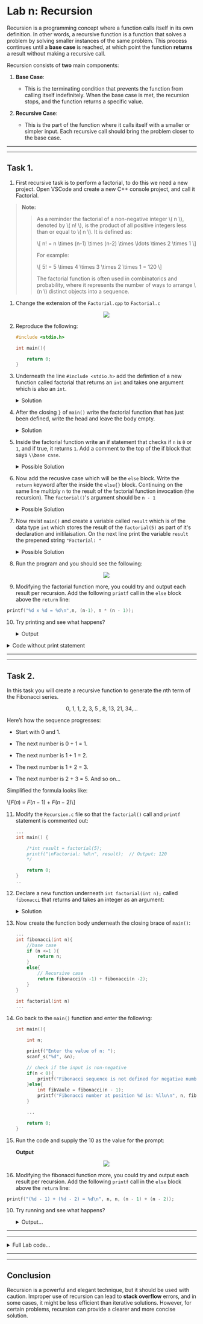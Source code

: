 # Lab n: Recursion

Recursion is a programming concept where a function calls itself in its own definition. In other words, a recursive function is a function that solves a problem by solving smaller instances of the same problem. This process continues until a **base case** is reached, at which point the function **returns** a result without making a recursive call.

Recursion consists of **two** main components:

1. **Base Case**: 
   - This is the terminating condition that prevents the function from calling itself indefinitely. When the base case is met, the recursion stops, and the function returns a specific value.

2. **Recursive Case**: 
   - This is the part of the function where it calls itself with a smaller or simpler input. Each recursive call should bring the problem closer to the base case.



-----------------------------------
-----------------------------------

## Task 1.

1. First recursive task is to perform a factorial, to do this we need a new project. Open VSCode and create a new C++ console project, and call it Factorial.

>**Note:**
>>
>>    As a reminder the factorial of a non-negative integer \\( n \\), denoted by \\( n! \\), is the product of all positive integers less than or equal to \\( n \\). It is defined as:
>>
>>    \\[ n! = n \times (n-1) \times (n-2) \times \ldots \times 2 \times 1 \\]
>>
>>For example:
>>
>>    \\[ 5! = 5 \times 4 \times 3 \times 2 \times 1 = 120 \\]
>>
>>The factorial function is often used in combinatorics and probability, where it represents the number of ways to arrange \\(n \\) distinct objects into a sequence.


1. Change the extension of the `Factorial.cpp` to `Factorial.c`

    <div align=center>

    ![](./figures/step1.png)

    </div>

2. Reproduce the following:
    ```c
    #include <stdio.h>

    int main(){

        return 0;
    }
    ```

3. Underneath the line `#include <stdio.h>` add the defintion of a new function called factorial that returns an `int` and takes one argument which is also an `int`.
   <details>
   <summary>Solution</summary>

    ```c
    int factorial(int n);
    ```

   </details>

<p></p>

4. After the closing `}` of `main()` write the factorial function that has just been defined, write the head and leave the body empty. 

    <details>
    <summary>Solution</summary>

    ```c
    int main(){
        ...
    }

    int factorial(int n){

    }
    ```

    </details>

5. Inside the factorial function write an if statement that checks if `n` is `0` or `1`, and if true, it returns `1`. Add a comment to the top of the if block that says `\\base case`. 


    <details>
    <summary>Possible Solution</summary>

    ```c
    int factorial(int n) {
        // Base case
        if (n == 0 || n == 1) {
            return 1;
        }
    }
    ```

    </details>

6. Now add the recusive case which will be the `else` block. Write the `return` keyword after the inside the `else{}` block. Continuing on the same line multiply `n` to the result of the factorial function invocation (the recursion). The `factorial()`'s argument should be `n - 1`

    <details>
    <summary>Possible Solution</summary>

    ```c
    int factorial(int n) {
        // Base case
        if (n == 0 || n == 1) {
            return 1;
        }else {
            // Recursive case
            return n * factorial(n - 1);
        }
    }
    ```

    </details>


7. Now revist `main()` and create a variable called `result` which is of the data type `int` which stores the result of the `factorial(5)` as part of it's declaration and initilaisation. On the next line print the variable `result` the prepened string `"Factorial: "`


    <details>
    <summary>Possible Solution</summary>

    ```c
    int main() {
        // Example usage
        int result = factorial(5);
        printf("Factorial: %d\n", result);  // Output: 120

        return 0;
    }
    ```
    </details>

8. Run the program and you should see the following:

    <div align=center>

    ![](./figures/step2.png)

    </div>

9. Modifying the factorial function more, you could try and output each result per recursion. Add the following `printf` call in the `else` block above the `return` line:

```c
printf("%d x %d = %d\n",n, (n-1), n * (n - 1));
```
10. Try printing and see what happens?

    <details>
    <summary>Output</summary>

    ![](./figures/step3.png)

    So why is this happening, the result is 120 but here it would appear that 2,880 = 20 x 12 x 6 x 2

    ```sql
    Call: factorial(5)
    |
    └── Print: 5 x 4 = 20
    └── Call: factorial(4)
        |
        └── Print: 4 x 3 = 12
        └── Call: factorial(3)
            |
            └── Print: 3 x 2 = 6
            └── Call: factorial(2)
                |
                └── Print: 2 x 1 = 2
                └── Call: factorial(1)
                |   Base Case: return 1
                └── Returned: 2 x 1 = 2
            └── Returned: 3 x 2 = 6
        └── Returned: 4 x 6 = 24
    └── Returned: 5 x 24 = 120
    Final Result: 120
    ```
    
    This diagram shows the sequence of recursive calls and how each call contributes to the final result of 120. The **base case** is reached when *n=1*, and the recursion starts unwinding, multiplying the results as it goes back up the chain of calls. The final result is the product of all the values calculated during the recursion.

    The final result is still 120, but the print statements highlight the individual multiplicative steps in the computation

    </details><p></p>


<details>
<summary>Code without print statement</summary>

```c
#include <stdio.h>

// Function prototype
int factorial(int n);

int main() {
    // Example usage
    int result = factorial(5);
    printf("Factorial: %d\n", result);  // Output: 120

    return 0;
}

// Function definition
int factorial(int n) {
    // Base case
    if (n == 0 || n == 1) {
        return 1;
    } else {
        // Recursive case
        return n * factorial(n - 1);
    }
}
```

</details><p></p>

-----------------------------
-----------------------------

## Task 2.

In this task you will create a recursive function to generate the *n*th term of the Fibonacci series.

<div align=center>

0, 1, 1, 2, 3, 5 , 8, 13, 21, 34,…

</div>

Here’s how the sequence progresses:

- Start with 0 and 1.

- The next number is 0 + 1 = 1.
- The next number is 1 + 1 = 2.
- The next number is 1 + 2 = 3.
- The next number is 2 + 3 = 5. And so on...

Simplified the formula looks like: 

\\[𝐹(𝑛) = 𝐹(𝑛 − 1) + 𝐹(𝑛 − 2)\\]

11. Modify the `Recursion.c` file so that the `factorial()` call and `printf` statement is commented out:

    ```c
    ...
    int main() {

        /*int result = factorial(5);
        printf("\nFactorial: %d\n", result);  // Output: 120
        */

        return 0;
    }
    ..   
    ```

12. Declare a new function underneath `int factorial(int n);` called `fibonacci` that returns and takes an integer as an argument:

    <details>
    <summary>Solution</summary>#

    ```c
    int fibonacci(int n);
    ```

    </details>


13. Now create the function body underneath the closing brace of `main()`:

    ```c
    ...
    int fibonacci(int n){
        //base case
        if (n <=1 ){
            return n;
        }
        else{
            // Recursive case
            return fibonacci(n -1) + fibonacci(n -2);
        }
    }

    int factorial(int n)
    ...
    ```

14. Go back to the `main()` function and enter the following:

    ```c
    int main(){

        int n;

        printf("Enter the value of n: ");
        scanf_s("%d", &n);

        // check if the input is non-negative
        if(n < 0){
            printf("Fibonacci sequence is not defined for negative numbers.");
        }else{
            int fibVaule = fibonacci(n - 1);
            printf("Fibonacci number at position %d is: %llu\n", n, fibValue);
        }

        ...

        return 0;
    }

    ```

15. Run the code and supply the 10 as the value for the prompt:

    **Output**

    <div align=center>

    ![](./figures/step4.png)

    </div>

16. Modifying the fibonacci function more, you could try and output each result per recursion. Add the following `printf` call in the `else` block above the `return` line:

```c
printf("(%d - 1) + (%d - 2) = %d\n", n, n, (n - 1) + (n - 2));
```
10. Try running and see what happens?

    <details>
    <summary>Output...</summary>

    ![](./figures/step5.png)

    Digrammitcally the program the recurison happens like this: 

    
    ```sql
    Call: fibonacci(5)
    |
    └── Print: (5 - 1) + (5 - 2) = 5
    └── Call: fibonacci(4)
        |
        └── Print: (4 - 1) + (4 - 2) = 5
        └── Call: fibonacci(3)
            |
            └── Print: (3 - 1) + (3 - 2) = 3
            └── Call: fibonacci(2)
                |
                └── Print: (2 - 1) + (2 - 2) = 1
                └── Call: fibonacci(1)
                    Base Case: return 1
                    Returned: 1
                └── Call: fibonacci(0)
                    Base Case: return 0
                    Returned: 0
                Returned: 1
            Returned: 2
        Returned: 3
    Returned: 5
    Final Result: Fibonacci number at position 5 is: 5
    ```

    The textual representation above shows the recursive calls and their relationships for the Fibonacci sequence with `n = 5`. Let's break down the structure and explain each part:

    - **Call: fibonacci(5)**
        - This is the initial call with \(n = 5\).
        - It prints the sum of the two preceding Fibonacci numbers for the current level.

    - **Call: fibonacci(4)**
        - This is a recursive call from the first level with \(n = 4\).
        - It prints the sum of the two preceding Fibonacci numbers for the current level.

    - **Call: fibonacci(3)**
        - This is a recursive call from the second level with \(n = 3\).
        - It prints the sum of the two preceding Fibonacci numbers for the current level.

    - **Call: fibonacci(2)**
        - This is a recursive call from the third level with \(n = 2\).
        - It prints the sum of the two preceding Fibonacci numbers for the current level.

    - **Call: fibonacci(1) and fibonacci(0)**
        - These are base cases, and they don't print the sum.
        - They return 1 and 0, respectively.

    The diagram shows the hierarchy of recursive calls, where each node represents a call to the `fibonacci` function with a specific value of \(n\). The "Print" lines indicate where the sum is printed. The "Returned" lines indicate the value returned from a particular call.

    The final result is printed at the bottom as "Final Result: Fibonacci number at position 5 is: 5". This is the cumulative result obtained by adding the values returned from the recursive calls.

    This kind of diagram is useful for visualizing the flow of recursive calls and understanding how the function evaluates the Fibonacci sequence for a given input.

    </details><p></p>

------------------------------
------------------------------

<details>
<summary>Full Lab code...</summary>

```c
#include <stdio.h>

// Function prototype
int factorial(int n);
int fibonacci(int c);
int sizeofthearray(int* arr);

int main() {

    int n;

    printf("Enter the value of n: ");
    scanf_s("%d", &n);

    // check if the input is non-negative
    if (n < 0) {
        printf("Fibonacci sequence is not defined for negative numbers.");
    }
    else {
        int fibValue = fibonacci(n - 1);
        printf("Fibonacci number at position %d is: %llu\n", n, fibValue);
    }

    int result = factorial(5);
    printf("\nFactorial: %d\n", result);  // Output: 120
    
    return 0;
}

int sizeofthearray(int* arr)
{
    size_t some_array_n = sizeof(arr) / sizeof(arr[0]);
    printf("Size of array is: %ld", some_array_n);
}


int fibonacci(int n) {
    //base case
    if (n <= 1) {
        return n;
    }
    else {
        printf("(%d - 1) + (%d - 2) = %d\n", n, n, (n - 1) + (n - 2));
        return fibonacci(n - 1) + fibonacci(n - 2);
    }
}


int factorial(int n) {
    // Base case
    if (n == 0 || n == 1) {
        
        return 1;
    }
    else {
        // Recursive case
        printf("%d x %d = %d\n",n, (n-1), n * (n - 1));
        return n * factorial(n - 1);
    }
}
```

</details><p></p>

------------------------------
------------------------------


## Conclusion

Recursion is a powerful and elegant technique, but it should be used with caution. Improper use of recursion can lead to **stack overflow** errors, and in some cases, it might be less efficient than iterative solutions. However, for certain problems, recursion can provide a clearer and more concise solution.